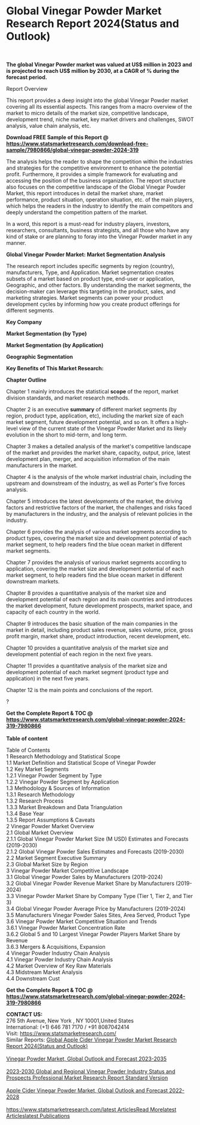 <h1>Global Vinegar Powder Market Research Report 2024(Status and Outlook)</h1><br/><p><strong>The global Vinegar Powder market was valued at US$ million in 2023 and is projected to reach US$ million by 2030, at a <strong>CAGR</strong> of % during the forecast period.</strong></p><p>Report Overview</p><p>This report provides a deep insight into the global Vinegar Powder market covering all its essential aspects. This ranges from a macro overview of the market to micro details of the market size, competitive landscape, development trend, niche market, key market drivers and challenges, SWOT analysis, value chain analysis, etc.</p><p><strong>Download FREE Sample of this Report @ <a href="https://www.statsmarketresearch.com/download-free-sample/7980866/global-vinegar-powder-2024-319">https://www.statsmarketresearch.com/download-free-sample/7980866/global-vinegar-powder-2024-319</a></strong></p><p>The analysis helps the reader to shape the competition within the industries and strategies for the competitive environment to enhance the potential profit. Furthermore, it provides a simple framework for evaluating and accessing the position of the business organization. The report structure also focuses on the competitive landscape of the Global Vinegar Powder Market, this report introduces in detail the market share, market performance, product situation, operation situation, etc. of the main players, which helps the readers in the industry to identify the main competitors and deeply understand the competition pattern of the market.</p><p>In a word, this report is a must-read for industry players, investors, researchers, consultants, business strategists, and all those who have any kind of stake or are planning to foray into the Vinegar Powder market in any manner.</p><p><strong>Global Vinegar Powder Market: Market Segmentation Analysis</strong></p><p>The research report includes specific segments by region (country), manufacturers, Type, and Application. Market segmentation creates subsets of a market based on product type, end-user or application, Geographic, and other factors. By understanding the market segments, the decision-maker can leverage this targeting in the product, sales, and marketing strategies. Market segments can power your product development cycles by informing how you create product offerings for different segments.</p><p><strong>Key Company</strong></p><p><strong>Market Segmentation (by Type)</strong></p><p><strong>Market Segmentation (<strong>by Application</strong>)</strong></p><p><strong>Geographic Segmentation</strong></p><p><strong>Key Benefits of This Market Research:</strong></p><p><strong>Chapter Outline</strong></p><p>Chapter 1 mainly introduces the statistical <strong>scope</strong> of the report, market division standards, and market research methods.</p><p>Chapter 2 is an executive <strong>summary</strong> of different market segments (by region, product type, application, etc), including the market size of each market segment, future development potential, and so on. It offers a high-level view of the current state of the Vinegar Powder Market and its likely evolution in the short to mid-term, and long term.</p><p>Chapter 3 makes a detailed analysis of the market's competitive landscape of the market and provides the market share, capacity, output, price, latest development plan, merger, and acquisition information of the main manufacturers in the market.</p><p>Chapter 4 is the analysis of the whole market industrial chain, including the upstream and downstream of the industry, as well as Porter's five forces analysis.</p><p>Chapter 5 introduces the latest developments of the market, the driving factors and restrictive factors of the market, the challenges and risks faced by manufacturers in the industry, and the analysis of relevant policies in the industry.</p><p>Chapter 6 provides the analysis of various market segments according to product types, covering the market size and development potential of each market segment, to help readers find the blue ocean market in different market segments.</p><p>Chapter 7 provides the analysis of various market segments according to application, covering the market size and development potential of each market segment, to help readers find the blue ocean market in different downstream markets.</p><p>Chapter 8 provides a quantitative analysis of the market size and development potential of each region and its main countries and introduces the market development, future development prospects, market space, and capacity of each country in the world.</p><p>Chapter 9 introduces the basic situation of the main companies in the market in detail, including product sales revenue, sales volume, price, gross profit margin, market share, product introduction, recent development, etc.</p><p>Chapter 10 provides a quantitative analysis of the market size and development potential of each region in the next five years.</p><p>Chapter 11 provides a quantitative analysis of the market size and development potential of each market segment (product type and application) in the next five years.</p><p>Chapter 12 is the main points and conclusions of the report.</p><p>? </p><div><b>Get the Complete Report & TOC @ <a href="https://www.statsmarketresearch.com/global-vinegar-powder-2024-319-7980866">https://www.statsmarketresearch.com/global-vinegar-powder-2024-319-7980866</a></b></div><br><b>Table of content</b><p>Table of Contents<br />1 Research Methodology and Statistical Scope<br />1.1 Market Definition and Statistical Scope of Vinegar Powder<br />1.2 Key Market Segments<br />1.2.1 Vinegar Powder Segment by Type<br />1.2.2 Vinegar Powder Segment by Application<br />1.3 Methodology & Sources of Information<br />1.3.1 Research Methodology<br />1.3.2 Research Process<br />1.3.3 Market Breakdown and Data Triangulation<br />1.3.4 Base Year<br />1.3.5 Report Assumptions & Caveats<br />2 Vinegar Powder Market Overview<br />2.1 Global Market Overview<br />2.1.1 Global Vinegar Powder Market Size (M USD) Estimates and Forecasts (2019-2030)<br />2.1.2 Global Vinegar Powder Sales Estimates and Forecasts (2019-2030)<br />2.2 Market Segment Executive Summary<br />2.3 Global Market Size by Region<br />3 Vinegar Powder Market Competitive Landscape<br />3.1 Global Vinegar Powder Sales by Manufacturers (2019-2024)<br />3.2 Global Vinegar Powder Revenue Market Share by Manufacturers (2019-2024)<br />3.3 Vinegar Powder Market Share by Company Type (Tier 1, Tier 2, and Tier 3)<br />3.4 Global Vinegar Powder Average Price by Manufacturers (2019-2024)<br />3.5 Manufacturers Vinegar Powder Sales Sites, Area Served, Product Type<br />3.6 Vinegar Powder Market Competitive Situation and Trends<br />3.6.1 Vinegar Powder Market Concentration Rate<br />3.6.2 Global 5 and 10 Largest Vinegar Powder Players Market Share by Revenue<br />3.6.3 Mergers & Acquisitions, Expansion<br />4 Vinegar Powder Industry Chain Analysis<br />4.1 Vinegar Powder Industry Chain Analysis<br />4.2 Market Overview of Key Raw Materials<br />4.3 Midstream Market Analysis<br />4.4 Downstream Cust<br><div><b>Get the Complete Report & TOC @ <a href="https://www.statsmarketresearch.com/global-vinegar-powder-2024-319-7980866">https://www.statsmarketresearch.com/global-vinegar-powder-2024-319-7980866</a></b></div></p> <b>CONTACT US:</b><br>276 5th Avenue, New York , NY 10001,United States<br>International: (+1) 646 781 7170 / +91 8087042414<br>Visit: <a href="https://www.statsmarketresearch.com/">https://www.statsmarketresearch.com/</a><br>Similar Reports: <a href="https://www.statsmarketresearch.com/global-vinegar-powder-2024-319-7980866">Global Apple Cider Vinegar Powder Market Research Report 2024(Status and Outlook)</a><br/><br/><a href="https://www.statsmarketresearch.com/global-vinegar-powder-2024-319-7980866">Vinegar Powder Market, Global Outlook and Forecast 2023-2035</a><br/><br/><a href="https://www.statsmarketresearch.com/global-vinegar-powder-2024-319-7980866">2023-2030 Global and Regional Vinegar Powder Industry Status and Prospects Professional Market Research Report Standard Version</a><br/><br/><a href="https://www.statsmarketresearch.com/global-vinegar-powder-2024-319-7980866">Apple Cider Vinegar Powder Market, Global Outlook and Forecast 2022-2028</a><br/><br/><a href="https://gyeongbokgung.com">https://www.statsmarketresearch.com/</a><a href="https://hallyeomaritime.com">latest Articles</a><a href="https://jingwansa.com">Read More</a><a href=https://nguoiviet.jp/">latest Articles</a><a href="https://www.intelmarketresearch.com/">latest Publications</a>
